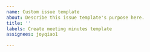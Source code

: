 ```yaml
---
name: Custom issue template
about: Describe this issue template's purpose here.
title: ''
labels: Create meeting minutes template
assignees: joyqiao1

---
```




